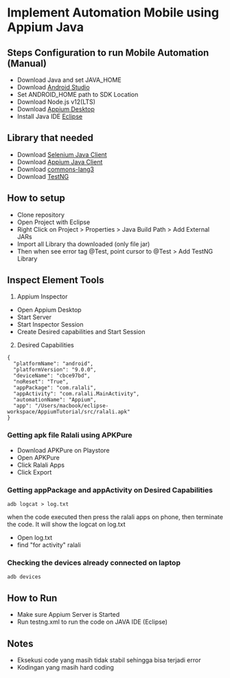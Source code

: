 # Implement Automation Mobile using Appium Java

## Steps Configuration to run Mobile Automation (Manual)
- Download Java and set JAVA_HOME
- Download [Android Studio](https://developer.android.com/studio)
- Set ANDROID_HOME path to SDK Location
- Download Node.js v12(LTS)
- Download [Appium Desktop](http://appium.io/downloads.html)
- Install Java IDE [Eclipse](https://www.eclipse.org/downloads/)

## Library that needed
- Download [Selenium Java Client](https://www.selenium.dev/downloads/)
- Download [Appium Java Client](http://appium.io/downloads.html)
- Download [commons-lang3](https://commons.apache.org/proper/commons-lang/download_lang.cgi)
- Download [TestNG](https://testng.org/doc/download.html)

## How to setup
- Clone repository
- Open Project with Eclipse
- Right Click on Project > Properties > Java Build Path > Add External JARs
- Import all Library tha downloaded (only file jar)
- Then when see error tag @Test, point cursor to @Test > Add TestNG Library

## Inspect Element Tools

1. Appium Inspector
- Open Appium Desktop
- Start Server
- Start Inspector Session
- Create Desired capabilities and Start Session

2. Desired Capabilities
```
{
  "platformName": "android",
  "platformVersion": "9.0.0",
  "deviceName": "cbce97bd",
  "noReset": "True",
  "appPackage": "com.ralali",
  "appActivity": "com.ralali.MainActivity",
  "automationName": "Appium",
  "app": "/Users/macbook/eclipse-workspace/AppiumTutorial/src/ralali.apk"
}
```

### Getting apk file Ralali using APKPure
- Download APKPure on Playstore
- Open APKPure
- Click Ralali Apps
- Click Export

### Getting appPackage and appActivity on Desired Capabilities 
```
adb logcat > log.txt
```
when the code executed then press the ralali apps on phone, then terminate the code.
It will show the logcat on log.txt
- Open log.txt
- find "for activity" ralali

### Checking the devices already connected on laptop
```
adb devices
```
## How to Run
- Make sure Appium Server is Started
- Run testng.xml to run the code on JAVA IDE (Eclipse)

## Notes
- Eksekusi code yang masih tidak stabil sehingga bisa terjadi error
- Kodingan yang masih hard coding
